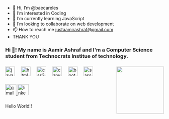 - 👋 Hi, I’m @baecareles
- 👀 I’m interested in Coding
- 🌱 I’m currently learning JavaScript
- 💞️ I’m looking to collaborate on web development
- 📫 How to reach me justaamirashraf@gmail.com
- THANK YOU
<h3 align="left">Hi 👋! My name is Aamir Ashraf and I'm a Computer Science student from Technocrats Institue of technology.</h3>

###

<img align="right" height="150" src="https://ih1.redbubble.net/image.3414192868.7110/fposter,small,wall_texture,product,750x1000.jpg"  />

###

<div align="left">
  <img src="https://cdn.jsdelivr.net/gh/devicons/devicon/icons/javascript/javascript-original.svg" height="30" alt="javascript logo"  />
  <img width="12" />
  <img src="https://cdn.jsdelivr.net/gh/devicons/devicon/icons/html5/html5-plain-wordmark.svg" height="30" alt="html5 logo"  />
  <img width="12" />
  <img src="https://cdn.jsdelivr.net/gh/devicons/devicon/icons/css3/css3-original.svg" height="30" alt="css3 logo"  />
  <img width="12" />
  <img src="https://cdn.jsdelivr.net/gh/devicons/devicon/icons/canva/canva-original.svg" height="30" alt="canva logo"  />
  <img width="12" />
  <img src="https://cdn.jsdelivr.net/gh/devicons/devicon/icons/bootstrap/bootstrap-original.svg" height="30" alt="bootstrap logo"  />
  <img width="12" />
  <img src="https://cdn.jsdelivr.net/gh/devicons/devicon/icons/sass/sass-original.svg" height="30" alt="sass logo"  />
</div>

###

<div align="left">
  <a href="justaamirashraf@gmail.com" target="_blank">
    <img src="https://img.shields.io/static/v1?message=Gmail&logo=gmail&label=&color=D14836&logoColor=white&labelColor=&style=for-the-badge" height="35" alt="gmail logo"  />
  </a>
  <a href="https://www.linkedin.com/in/aamir-ashraf-245296135" target="_blank">
    <img src="https://img.shields.io/static/v1?message=LinkedIn&logo=linkedin&label=&color=0077B5&logoColor=white&labelColor=&style=for-the-badge" height="35" alt="linkedin logo"  />
  </a>
</div>

###

<p align="left">Hello World!!</p>

###
<!---
baecareles/baecareles is a ✨ special ✨ repository because its `README.md` (this file) appears on your GitHub profile.
You can click the Preview link to take a look at your changes.
--->
